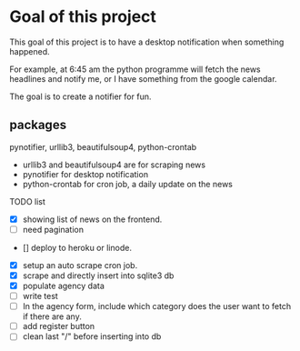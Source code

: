 # Goal of this project

This goal of this project is to have a desktop notification when something happened.

For example, at 6:45 am the python programme will fetch the news headlines and notify me, or I have something from the google calendar.

The goal is to create a notifier for fun.

## packages

pynotifier, urllib3, beautifulsoup4, python-crontab

- urllib3 and beautifulsoup4 are for scraping news
- pynotifier for desktop notification
- python-crontab for cron job, a daily update on the news

TODO list

- [x] showing list of news on the frontend.
- [ ] need pagination
- [] deploy to heroku or linode.
- [x] setup an auto scrape cron job.
- [x] scrape and directly insert into sqlite3 db
- [x] populate agency data
- [ ] write test
- [ ] In the agency form, include which category does the user want to fetch if there are any.
- [ ] add register button
- [ ] clean last "/" before inserting into db
